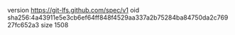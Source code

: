 version https://git-lfs.github.com/spec/v1
oid sha256:4a43911e5e3cb6ef64ff848f4529aa337a2b75284ba84750da2c76927fc652a3
size 1508
